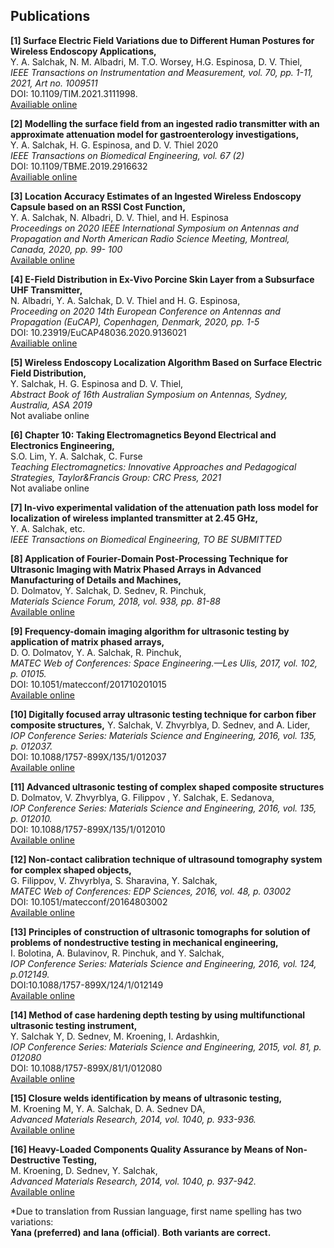 
<!--   CONFERENCES ARE INCLUDED AS VOLOUNTEERING SECTION SO I DON~T HAVE TO CHANGE THE NAME OF THE SECTION

**Brisbane, Queensland Australia (vitually due to COVID-19), APMC 2021**
Preparation of the abstracts for presentations at the Asian Pacific Microwave Conference

**Montreal, Canada (virtually due to COVID19), IEEE APS/URSI 2020**
Oral presentation “Location Accuracy Estimates of an Ingested Wireless Endoscopy Capsule based on an RSSI Cost Function’’ at the 2020 IEEE International Symposium on Antennas and Propagation and North American Radio Science Meeting.

**Copenhagen, Denmark (virtually due to COVID19), EuCAP 2020**
Poster “E-Field Distribution in Ex-Vivo Porcine Skin Layer from a Subsurface UHF Transmitter’’ at the 14th European Conference on Antennas and Propagation.

**Sydney, Australia, ASA 2019**
Oral presentation “Wireless endoscopy localization algorithm based on surface electric field distribution’’ at the 16th Australian Symposium on Antennas.

**Ronneby, Sweden, August 2017**
RACIRI Summer School “Grand Challenges and Opportunities with the Best X-ray and Neutron Sources”.

**San Francisco, USA, ICAPP 2016**
Oral presentation at the “International Congress on Advances in Nuclear Power Plants”.

**Metz, France, ICU 2015**
Oral presentation at the conference “International congress on ultrasonics”.

**Tomsk, Russia 2014**
Oral presentation at the “The IV Conference of Young nuclear scientists of Siberia"

*Griffith University 3-day course “Introduction to Python, Bash and Git for Data Science’’ (July, 2019)*

*“Author Academy” 2-day intensive training in academic writing and publishing by Nature Research Academies (November, 2017)*

*National research Tomsk Polytechnic University “Elite Engineering Education Programme” aiming at acquiring competencies in Engineering leadership and innovation (3133 hours, 2009-2014)*


  - time: #
    role: APMC 2021
    company: Brisbane, Queensland Australia (vitually due to COVID-19)
    details: |
      Preparation of the abstracts for presentations at the Asian Pacific Microwave Conference.
      
  - time: #
    role: IEEE APS/URSI 2020
    company: Montreal, Canada (virtually due to COVID19)
    details: |
      Oral presentation “Location Accuracy Estimates of an Ingested Wireless Endoscopy Capsule based on an RSSI Cost Function’’ at the 2020 IEEE International Symposium on Antennas and Propagation and North American Radio Science Meeting. 
 
 - time: #
    role: EuCAP 2020
    company: Copenhagen, Denmark (virtually due to COVID19)
    details: |
      Poster “E-Field Distribution in Ex-Vivo Porcine Skin Layer from a Subsurface UHF Transmitter’’ at the 14th European Conference on Antennas and Propagation.
  
 - time: #
    role: ASA 2019
    company: Sydney, Australia
    details: |
      Oral presentation “Wireless endoscopy localization algorithm based on surface electric field distribution’’ at the 16th Australian Symposium on Antennas.
 
 - time: Summer 2017
    role: RACIRI Summer School “Grand Challenges and Opportunities with the Best X-ray and Neutron Sources”
    company: Ronneby, Sweden, August 
    details: |
      Summer School.
 
 - time: #
    role:  ICAPP 2016
    company: San Francisco, USA
    details: |
      Oral presentation at the “International Congress on Advances in Nuclear Power Plants”.
 
 - time: #
    role:  ICU 2015
    company: Metz, France
    details: |
      Oral presentation at the conference “International congress on ultrasonics”.
 
 - time: #
    role:  The IV Conference of Young nuclear scientists of Siberia 2014
    company: Tomsk, Russia 
    details: |
      Oral presentation at the “The IV Conference of Young nuclear scientists of Siberia"
 
 - time: July, 2019
    role:  3-day course “Introduction to Python, Bash and Git for Data Science"
    company: Griffith University, Brisbane, Australia
 
 - time: November, 2017
    role:  “Author Academy” 2-day intensive training in academic writing and publishing by Nature Research Academies
    company: National research Tomsk Polytechnic University, Tomsk, Russia
 
 - time: 3133 hours, 2009-2014
    role:  “Elite Engineering Education Programme” aiming at acquiring competencies in Engineering leadership and innovation
    company: National research Tomsk Polytechnic University, Tomsk, Russia.
    -->


<!-- ## Grants and Awards
- Personal education grant, 2020 IEEE Antennas and Propagation Society C. J. Reddy Grant for Graduate Students
- GU International Postgraduate Research Scholarship, 2018-2022
- GU Postgraduate Research Scholarship,2018-2022
- Personal grant for research project under the scope of the “Program supporting young scientists and their projects, UMNIK-2014”  -->

## Publications

**[1] Surface Electric Field Variations due to Different Human Postures for Wireless Endoscopy Applications,**\
Y. A. Salchak, N. M. Albadri, M. T.O. Worsey, H.G. Espinosa, D. V. Thiel,\
*IEEE Transactions on Instrumentation and Measurement, vol. 70, pp. 1-11, 2021, Art no. 1009511*\
DOI: 10.1109/TIM.2021.3111998.\
[Availiable online](http://dx.doi.org/10.1109/TIM.2021.3111998)


**[2] Modelling the surface field from an ingested radio transmitter with an approximate attenuation model for gastroenterology investigations,**\
Y. A. Salchak, H. G. Espinosa, and D. V. Thiel 2020\
*IEEE Transactions on Biomedical Engineering, vol. 67 (2)*\
DOI: 10.1109/TBME.2019.2916632\
[Availiable online](http://dx.doi.org/10.1109/TBME.2019.2916632)

**[3] Location Accuracy Estimates of an Ingested Wireless Endoscopy Capsule based on an RSSI Cost Function,**\
Y. A. Salchak, N. Albadri, D. V. Thiel, and H. Espinosa\
*Proceedings on 2020 IEEE International Symposium on Antennas and Propagation and North American Radio Science Meeting, Montreal, Canada, 2020, pp. 99- 100*\
[Available online](https://www.usnc-ursi-archive.org/aps-ursi/2020/pdfs/0000099.pdf)

**[4] E-Field Distribution in Ex-Vivo Porcine Skin Layer from a Subsurface UHF Transmitter,**\
N. Albadri, Y. A. Salchak, D. V. Thiel and H. G. Espinosa,\
*Proceeding on 2020 14th European Conference on Antennas and Propagation (EuCAP), Copenhagen, Denmark, 2020, pp. 1-5*\
DOI: 10.23919/EuCAP48036.2020.9136021\
[Availiable online](http://dx.doi.org/10.23919/EuCAP48036.2020.9136021)

**[5] Wireless Endoscopy Localization Algorithm Based on Surface Electric Field Distribution,**\
Y. Salchak, H. G. Espinosa and D. V. Thiel,\
*Abstract Book of 16th Australian Symposium on Antennas, Sydney, Australia, ASA 2019*\
Not avaliabe online 

**[6] Chapter 10: Taking Electromagnetics Beyond Electrical and Electronics Engineering,**\
S.O. Lim, Y. A. Salchak, C. Furse\
*Teaching Electromagnetics: Innovative Approaches and Pedagogical Strategies, Taylor&Francis Group: CRC Press, 2021*\
Not avaliabe online 

**[7] In-vivo experimental validation of the attenuation path loss model for localization of wireless implanted transmitter at 2.45 GHz,**\
Y. A. Salchak, etc.\
*IEEE Transactions on Biomedical Engineering, TO BE SUBMITTED*

**[8] Application of Fourier-Domain Post-Processing Technique for Ultrasonic Imaging with Matrix Phased Arrays in Advanced Manufacturing of Details and Machines,**\
D. Dolmatov, Y. Salchak, D. Sednev, R. Pinchuk,\
*Materials Science Forum, 2018, vol. 938, pp. 81-88*\
[Available online](http://dx.doi.org/10.4028/www.scientific.net/MSF.938.81)

**[9] Frequency-domain imaging algorithm for ultrasonic testing by application of matrix phased arrays,**\
D. O. Dolmatov, Y. A. Salchak, R. Pinchuk,\
*MATEC Web of Conferences: Space Engineering.—Les Ulis, 2017, vol. 102, p. 01015.*\
DOI: 10.1051/matecconf/201710201015\
[Available online](http://dx.doi.org/10.1051/matecconf/201710201015)

**[10] Digitally focused array ultrasonic testing technique for carbon fiber composite structures,**
Y. Salchak, V. Zhvyrblya, D. Sednev, and A. Lider,\
*IOP Conference Series: Materials Science and Engineering, 2016, vol. 135, p. 012037.*\
DOI: 10.1088/1757-899X/135/1/012037\
[Available online](http://iopscience.iop.org/article/10.1088/1757-899X/135/1/012037/meta)

**[11] Advanced ultrasonic testing of complex shaped composite structures**\
D. Dolmatov, V. Zhvyrblya, G. Filippov , Y. Salchak, E. Sedanova,\
*IOP Conference Series: Materials Science and Engineering, 2016, vol. 135, p. 012010.*\
DOI: 10.1088/1757-899X/135/1/012010\
[Available online](https://iopscience.iop.org/article/10.1088/1757-899X/135/1/012010)

**[12] Non-contact calibration technique of ultrasound tomography system for complex shaped objects,**\
G. Filippov, V. Zhvyrblya, S. Sharavina, Y. Salchak,\
*MATEC Web of Conferences: EDP Sciences, 2016, vol. 48, p. 03002*\
DOI: 10.1051/matecconf/20164803002\
[Available online](http://dx.doi.org/10.1051/matecconf/20164803002)

**[13] Principles of construction of ultrasonic tomographs for solution of problems of nondestructive testing in mechanical engineering,**\
I. Bolotina, A. Bulavinov, R. Pinchuk, and Y. Salchak,\
*IOP Conference Series: Materials Science and Engineering, 2016, vol. 124, p.012149.*\
DOI:10.1088/1757-899X/124/1/012149\
[Available online](http://dx.doi.org/10.1088/1757-899X/124/1/012149)

**[14] Method of case hardening depth testing by using multifunctional ultrasonic testing instrument,**\
Y. Salchak Y, D. Sednev, M. Kroening, I. Ardashkin,\
*IOP Conference Series: Materials Science and Engineering, 2015, vol. 81, p. 012080*\
DOI: 10.1088/1757-899X/81/1/012080\
[Available online](http://dx.doi.org/10.1088/1757-899X/81/1/012080)

**[15] Closure welds identification by means of ultrasonic testing,**\
M. Kroening M, Y. A. Salchak, D. A. Sednev DA,\
*Advanced Materials Research, 2014, vol. 1040, p. 933-936.*\
[Available online](http://www.scientific.net/AMR.1040.933)

**[16] Heavy-Loaded Components Quality Assurance by Means of Non-Destructive Testing,**\
M. Kroening, D. Sednev, Y. Salchak,\
*Advanced Materials Research, 2014, vol. 1040, p. 937-942.*\
[Available online](http://www.scientific.net/AMR.1040.937)



*Due to translation from Russian language, first name spelling has two variations:\
**Yana (preferred) and Iana (official)**. **Both variants are correct.**

<!-- ## Projects

#### Case-hardening testing 


**Role:** Organizing committee 2016 - 2021 **Role:** Key Organizer 2018 #### Hacky Hour Handbook - Author 2017
Wrote a handbook on how to start and run hacky hour groups at an institute with lessons learnt, helpful resources and groups to target. Released as Creative Commons [Link here](https://github.com/amandamiotto/HackyHourHandbook) -->





